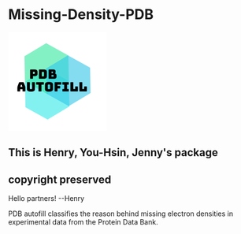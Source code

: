 # Missing-Density-PDB

![Logo](Logo.png "Logo")

## This is Henry, You-Hsin, Jenny's package
## copyright preserved

Hello partners! --Henry

PDB autofill classifies the reason behind missing electron densities in experimental data from the Protein Data Bank.
